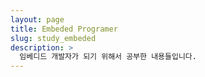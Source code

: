 ```yaml
---
layout: page
title: Embeded Programer
slug: study_embeded
description: >
  임베디드 개발자가 되기 위해서 공부한 내용들입니다.
---
```

